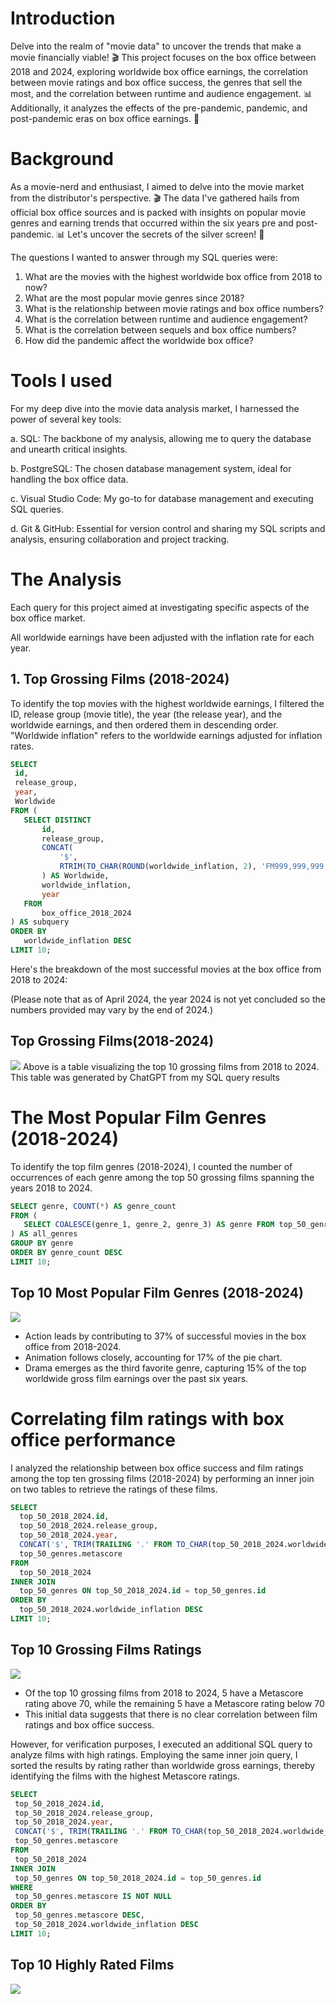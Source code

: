 # Introduction

Delve into the realm of "movie data" to uncover the trends that make a movie financially viable! 🎬 This project focuses on the box office between 2018 and 2024, exploring worldwide box office earnings, the correlation between movie ratings and box office success, the genres that sell the most, and the correlation between runtime and audience engagement. 📊 Additionally, it analyzes the effects of the pre-pandemic, pandemic, and post-pandemic eras on box office earnings. 🎥

# Background
As a movie-nerd and enthusiast, I aimed to delve into the movie market from the distributor's perspective. 🎬 The data I've gathered hails from official box office sources and is packed with insights on popular movie genres and earning trends that occurred within the six years pre and post-pandemic. 📊 Let's uncover the secrets of the silver screen! 🎥

The questions I wanted to answer through my SQL queries were:

1. What are the movies with the highest worldwide box office from 2018 to now?
2. What are the most popular movie genres since 2018?
3. What is the relationship between movie ratings and box office numbers?
4. What is the correlation between runtime and audience engagement?
5. What is the correlation between sequels and box office numbers?
6. How did the pandemic affect the worldwide box office?

# Tools I used
For my deep dive into the movie data analysis market, I harnessed the power of several key tools:

a. SQL: The backbone of my analysis, allowing me to query the database and unearth critical insights. 

b. PostgreSQL: The chosen database management system, ideal for handling the box office data. 

c. Visual Studio Code: My go-to for database management and executing SQL queries.

d. Git & GitHub: Essential for version control and sharing my SQL scripts and analysis, ensuring collaboration and project tracking.

# The Analysis
Each query for this project aimed at investigating specific aspects of the box office market.

All worldwide earnings have been adjusted with the inflation rate for each year. 

 ## 1. Top Grossing Films (2018-2024)
 To identify the top movies with the highest worldwide earnings, I filtered the ID, release group (movie title), the year (the release year), and the worldwide earnings, and then ordered them in descending order. "Worldwide inflation" refers to the worldwide earnings adjusted for inflation rates.

``` sql
SELECT
 id,
 release_group,
 year,
 Worldwide
FROM (
   SELECT DISTINCT
       id,
       release_group,
       CONCAT(
           '$',
           RTRIM(TO_CHAR(ROUND(worldwide_inflation, 2), 'FM999,999,999,999.99'), '.')
       ) AS Worldwide,
       worldwide_inflation,
       year
   FROM
       box_office_2018_2024
) AS subquery
ORDER BY
   worldwide_inflation DESC
LIMIT 10;
```
Here's the breakdown of the most successful movies at the box office from 2018 to 2024: 

(Please note that as of April 2024, the year 2024 is not yet concluded so the numbers provided may vary by the end of 2024.)


## Top Grossing Films(2018-2024)

<img src="https://github.com/lydieb92/SQL_Project_Movies_Trends_Analysis/blob/main/Assets/Top%20grossing%20movies%20(208-2024).png">
Above is a table visualizing the top 10 grossing films from 2018 to 2024. This table was generated by ChatGPT from my SQL query results

# The Most Popular Film Genres (2018-2024)
To identify the top film genres (2018-2024), I counted the number of occurrences of each genre among the top 50 grossing films spanning the years 2018 to 2024.
```SQL
SELECT genre, COUNT(*) AS genre_count
FROM (
   SELECT COALESCE(genre_1, genre_2, genre_3) AS genre FROM top_50_genres
) AS all_genres
GROUP BY genre
ORDER BY genre_count DESC
LIMIT 10;
```
## Top 10 Most Popular Film Genres (2018-2024)
<img src="https://github.com/lydieb92/SQL_Project_Movies_Trends_Analysis/blob/main/Assets/Top%2010%20Film%20Genres%20pie%20chart.png">

- Action leads by contributing to 37% of successful movies in the box office from 2018-2024.
- Animation follows closely, accounting for 17% of the pie chart.
- Drama emerges as the third favorite genre, capturing 15% of the top worldwide gross film earnings over the past six years.

# Correlating film ratings with box office performance

I analyzed the relationship between box office success and film ratings among the top ten grossing films (2018-2024) by performing an inner join on two tables to retrieve the ratings of these films.

``` SQL
SELECT
  top_50_2018_2024.id,
  top_50_2018_2024.release_group,
  top_50_2018_2024.year,
  CONCAT('$', TRIM(TRAILING '.' FROM TO_CHAR(top_50_2018_2024.worldwide_inflation, 'FM999,999,999,999.99'))) AS worldwide_inflation,
  top_50_genres.metascore
FROM
  top_50_2018_2024
INNER JOIN
  top_50_genres ON top_50_2018_2024.id = top_50_genres.id
ORDER BY
  top_50_2018_2024.worldwide_inflation DESC
LIMIT 10;
```
## Top 10 Grossing Films Ratings
<img src="https://github.com/lydieb92/SQL_Project_Movies_Trends_Analysis/blob/main/Assets/Top%2010%20Highly%20Rated%20Films.png">

- Of the top 10 grossing films from 2018 to 2024, 5 have a Metascore rating above 70, while the remaining 5 have a Metascore rating below 70
- This initial data suggests that there is no clear correlation between film ratings and box office success. 


However, for verification purposes, I executed an additional SQL query to analyze films with high ratings. Employing the same inner join query, I sorted the results by rating rather than worldwide gross earnings, thereby identifying the films with the highest Metascore ratings.

``` SQL
SELECT
 top_50_2018_2024.id,
 top_50_2018_2024.release_group,
 top_50_2018_2024.year,
 CONCAT('$', TRIM(TRAILING '.' FROM TO_CHAR(top_50_2018_2024.worldwide_inflation, 'FM999,999,999,999.99'))) AS worldwide_inflation,
 top_50_genres.metascore
FROM
 top_50_2018_2024
INNER JOIN
 top_50_genres ON top_50_2018_2024.id = top_50_genres.id
WHERE
 top_50_genres.metascore IS NOT NULL
ORDER BY
 top_50_genres.metascore DESC,
 top_50_2018_2024.worldwide_inflation DESC
LIMIT 10;
```
## Top 10 Highly Rated Films
<img src="https://github.com/lydieb92/SQL_Project_Movies_Trends_Analysis/blob/main/Assets/Top%2010%20Highly%20Rated%20Films.png">
